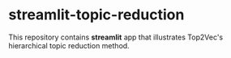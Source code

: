 # streamlit-topic-reduction

This repository contains **streamlit** app that illustrates Top2Vec's hierarchical topic reduction method. 